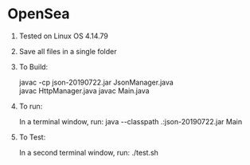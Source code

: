 # OpenSea

1) Tested on Linux OS 4.14.79

2) Save all files in a single folder

3) To Build:

	javac -cp json-20190722.jar JsonManager.java <br>
	javac HttpManager.java
	javac Main.java

4) To run:

	In a terminal window, run:
		java --classpath .:json-20190722.jar Main
5) To Test:

	In a second terminal window, run:
		./test.sh
